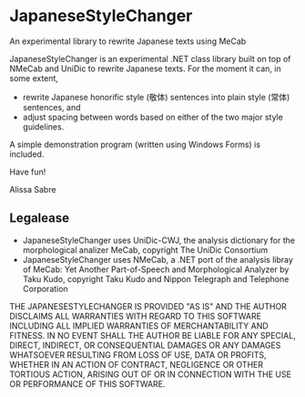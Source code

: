 JapaneseStyleChanger
====================
An experimental library to rewrite Japanese texts using MeCab

JapaneseStyleChanger is an experimental .NET class library built on top of NMeCab and UniDic to rewrite Japanese texts.
For the moment it can, in some extent,
- rewrite Japanese honorific style (敬体) sentences into plain style (常体) sentences, and
- adjust spacing between words based on either of the two major style guidelines.

A simple demonstration program (written using Windows Forms) is included.

Have fun!

Alissa Sabre

## Legalease

- JapaneseStyleChanger uses UniDic-CWJ, the analysis dictionary for the morphological analizer MeCab, copyright The UniDic Consortium
- JapaneseStyleChanger uses NMeCab, a .NET port of the analysis libray of MeCab: Yet Another Part-of-Speech and Morphological Analyzer by Taku Kudo, copyright Taku Kudo and Nippon Telegraph and Telephone Corporation

THE JAPANESESTYLECHANGER IS PROVIDED "AS IS" AND THE AUTHOR DISCLAIMS ALL WARRANTIES WITH REGARD TO THIS SOFTWARE INCLUDING ALL IMPLIED WARRANTIES OF MERCHANTABILITY AND FITNESS. IN NO EVENT SHALL THE AUTHOR BE LIABLE FOR ANY SPECIAL, DIRECT, INDIRECT, OR CONSEQUENTIAL DAMAGES OR ANY DAMAGES WHATSOEVER RESULTING FROM LOSS OF USE, DATA OR PROFITS, WHETHER IN AN ACTION OF CONTRACT, NEGLIGENCE OR OTHER TORTIOUS ACTION, ARISING OUT OF OR IN CONNECTION WITH THE USE OR PERFORMANCE OF THIS SOFTWARE.
